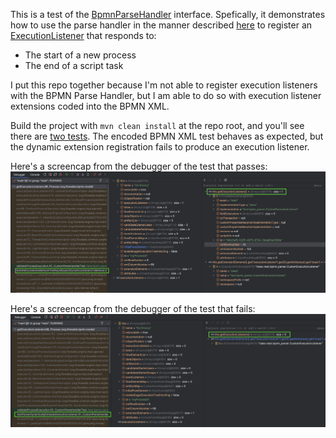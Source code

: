 This is a test of the [BpmnParseHandler](https://github.com/flowable/flowable-engine/blob/main/modules/flowable-engine/src/main/java/org/flowable/engine/parse/BpmnParseHandler.java) interface. Spefically, it demonstrates how to use the parse handler in the manner described [here](https://www.flowable.com/open-source/docs/bpmn/ch18-Advanced/#hooking-into-process-parsing) to register an [ExecutionListener](https://github.com/flowable/flowable-engine/blob/main/modules/flowable-engine/src/main/java/org/flowable/engine/delegate/ExecutionListener.java) that responds to:

* The start of a new process
* The end of a script task

I put this repo together because I'm not able to register execution listeners with the BPMN Parse Handler, but I am able to do so with execution listener extensions coded into the BPMN XML. 

Build the project with `mvn clean install` at the repo root, and you'll see there are [two tests](https://github.com/chaserb/bpmn-parser-test/blob/main/src/test/java/test/bpmn_parser/CustomParseHandlerTest.java). The encoded BPMN XML test behaves as expected, but the dynamic extension registration fails to produce an execution listener. 

Here's a screencap from the debugger of the test that passes:
![successful execution listener registration](src/test/resources/misc/Debugger%20-%20Static%20Listener%20Extensions%20Are%20Translated%20to%20Runtime%20Listeners.png)

Here's a screencap from the debugger of the test that fails:
![failed execution listener registration](src/test/resources/misc/Debugger%20-%20Dynamic%20Listener%20Extensions%20Are%20Not%20Translated%20to%20Runtime%20Listeners.png)
